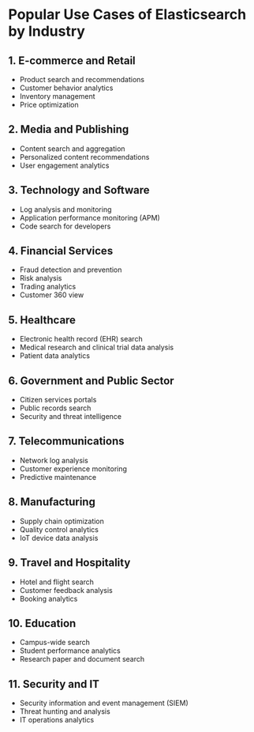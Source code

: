 # Popular Use Cases of Elasticsearch by Industry

## 1. E-commerce and Retail
- Product search and recommendations
- Customer behavior analytics
- Inventory management
- Price optimization

## 2. Media and Publishing
- Content search and aggregation
- Personalized content recommendations
- User engagement analytics

## 3. Technology and Software
- Log analysis and monitoring
- Application performance monitoring (APM)
- Code search for developers

## 4. Financial Services
- Fraud detection and prevention
- Risk analysis
- Trading analytics
- Customer 360 view

## 5. Healthcare
- Electronic health record (EHR) search
- Medical research and clinical trial data analysis
- Patient data analytics

## 6. Government and Public Sector
- Citizen services portals
- Public records search
- Security and threat intelligence

## 7. Telecommunications
- Network log analysis
- Customer experience monitoring
- Predictive maintenance

## 8. Manufacturing
- Supply chain optimization
- Quality control analytics
- IoT device data analysis

## 9. Travel and Hospitality
- Hotel and flight search
- Customer feedback analysis
- Booking analytics

## 10. Education
- Campus-wide search
- Student performance analytics
- Research paper and document search

## 11. Security and IT
- Security information and event management (SIEM)
- Threat hunting and analysis
- IT operations analytics
